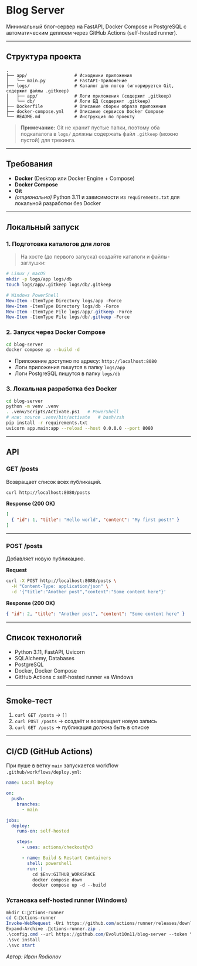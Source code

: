 # Blog Server

Минимальный блог-сервер на FastAPI, Docker Compose и PostgreSQL с автоматическим деплоем через GitHub Actions (self-hosted runner).

---

## Структура проекта

```
.
├── app/                  # Исходники приложения
│   └── main.py           # FastAPI-приложение
├── logs/                 # Каталог для логов (игнорируется Git, содержит файлы .gitkeep)
│   ├── app/              # Логи приложения (содержит .gitkeep)
│   └── db/               # Логи БД (содержит .gitkeep)
├── Dockerfile            # Описание сборки образа приложения
├── docker-compose.yml    # Описание сервисов Docker Compose
└── README.md             # Инструкция по проекту
```

> **Примечание:** Git не хранит пустые папки, поэтому оба подкаталога в `logs/` должны содержать файл `.gitkeep` (можно пустой) для трекинга.

---

## Требования

- **Docker** (Desktop или Docker Engine + Compose)  
- **Docker Compose**  
- **Git**  
- *(опционально)* Python 3.11 и зависимости из `requirements.txt` для локальной разработки без Docker

---

## Локальный запуск

### 1. Подготовка каталогов для логов

> На хосте (до первого запуска) создайте каталоги и файлы-заглушки:

```bash
# Linux / macOS
mkdir -p logs/app logs/db
touch logs/app/.gitkeep logs/db/.gitkeep
```

```powershell
# Windows PowerShell
New-Item -ItemType Directory logs/app -Force
New-Item -ItemType Directory logs/db -Force
New-Item -ItemType File logs/app/.gitkeep -Force
New-Item -ItemType File logs/db/.gitkeep -Force
```

### 2. Запуск через Docker Compose

```bash
cd blog-server
docker compose up --build -d
```

- Приложение доступно по адресу: `http://localhost:8080`  
- Логи приложения пишутся в папку `logs/app`  
- Логи PostgreSQL пишутся в папку `logs/db`

### 3. Локальная разработка без Docker

```bash
cd blog-server
python -m venv .venv
. .venv/Scripts/Activate.ps1   # PowerShell
# или: source .venv/bin/activate   # bash/zsh
pip install -r requirements.txt
uvicorn app.main:app --reload --host 0.0.0.0 --port 8080
```

---

## API

### GET /posts

Возвращает список всех публикаций.

```bash
curl http://localhost:8080/posts
```

**Response (200 OK)**

```json
[
  { "id": 1, "title": "Hello world", "content": "My first post!" }
]
```

---

### POST /posts

Добавляет новую публикацию.

**Request**

```bash
curl -X POST http://localhost:8080/posts \
  -H "Content-Type: application/json" \
  -d '{"title":"Another post","content":"Some content here"}'
```

**Response (200 OK)**

```json
{ "id": 2, "title": "Another post", "content": "Some content here" }
```

---

## Список технологий

- Python 3.11, FastAPI, Uvicorn  
- SQLAlchemy, Databases  
- PostgreSQL  
- Docker, Docker Compose  
- GitHub Actions с self-hosted runner на Windows  

---

## Smoke-тест

1. `curl GET /posts` → `[]`  
2. `curl POST /posts` → создаёт и возвращает новую запись  
3. `curl GET /posts` → публикация должна быть в списке  

---

## CI/CD (GitHub Actions)

При пуше в ветку `main` запускается workflow `.github/workflows/deploy.yml`:

```yaml
name: Local Deploy

on:
  push:
    branches:
      - main

jobs:
  deploy:
    runs-on: self-hosted

    steps:
      - uses: actions/checkout@v3

      - name: Build & Restart Containers
        shell: powershell
        run: |
          cd $Env:GITHUB_WORKSPACE
          docker compose down
          docker compose up -d --build
```

### Установка self-hosted runner (Windows)

```powershell
mkdir C:ctions-runner
cd C:ctions-runner
Invoke-WebRequest -Uri https://github.com/actions/runner/releases/download/v2.x.x/actions-runner-win-x64-2.x.x.zip -OutFile actions-runner.zip
Expand-Archive .ctions-runner.zip .
.\config.cmd --url https://github.com/Evolut10n11/blog-server --token YOUR_TOKEN_HERE
.\svc install
.\svc start
```

_Автор: Иван Rodionov_
